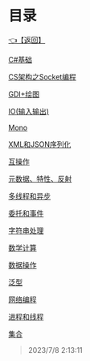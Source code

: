 # 目录  


[👈【返回】](..\index)  


[C#基础](.\C#基础\--目录--C#基础)  

[CS架构之Socket编程](.\CS架构之Socket编程\--目录--CS架构之Socket编程)  

[GDI+绘图](.\GDI+绘图\--目录--GDI+绘图)  

[IO(输入输出)](.\IO(输入输出)\--目录--IO(输入输出))  

[Mono](.\Mono\--目录--Mono)  

[XML和JSON序列化](.\XML和JSON序列化\--目录--XML和JSON序列化)  

[互操作](.\互操作\--目录--互操作)  

[元数据、特性、反射](.\元数据、特性、反射\--目录--元数据、特性、反射)  

[多线程和异步](.\多线程和异步\--目录--多线程和异步)  

[委托和事件](.\委托和事件\--目录--委托和事件)  

[字符串处理](.\字符串处理\--目录--字符串处理)  

[数学计算](.\数学计算\--目录--数学计算)  

[数据操作](.\数据操作\--目录--数据操作)  

[泛型](.\泛型\--目录--泛型)  

[网络编程](.\网络编程\--目录--网络编程)  

[进程和线程](.\进程和线程\--目录--进程和线程)  

[集合](.\集合\--目录--集合)  







> 2023/7/8 2:13:11
